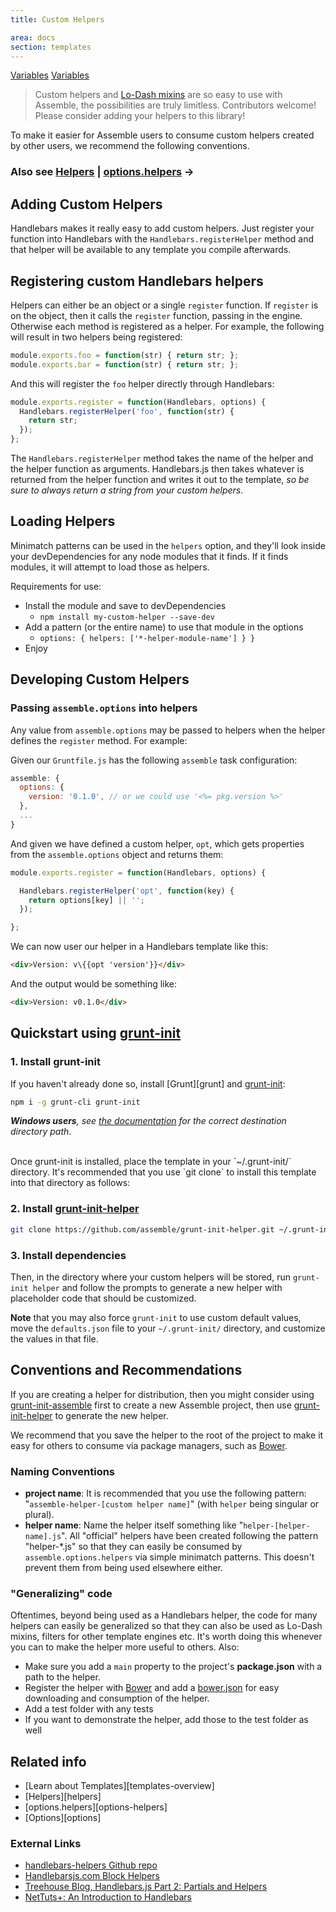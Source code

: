 ```yaml
---
title: Custom Helpers

area: docs
section: templates
---
```


[Variables](../baz/quux/Built-in-Variables.md)
[Variables](Bilt-in-Variables.md)

> Custom helpers and [Lo-Dash mixins](./../baz/External-Libraries.md) are so easy to use with Assemble, the possibilities are truly limitless. Contributors welcome! Please consider adding your helpers to this library!

To make it easier for Assemble users to consume custom helpers created by other users, we recommend the following conventions.

### Also see [Helpers](./../baz/Helpers.md) | [options.helpers](./../bar/options-helpers.md) →

## Adding Custom Helpers

Handlebars makes it really easy to add custom helpers. Just register your function into Handlebars with the `Handlebars.registerHelper` method and that helper will be available to any template you compile afterwards.

## Registering custom Handlebars helpers

Helpers can either be an object or a single `register` function. If `register` is on the object, then it calls the `register` function, passing in the engine. Otherwise each method is registered as a helper. For example, the following will result in two helpers being registered:

```js
module.exports.foo = function(str) { return str; };
module.exports.bar = function(str) { return str; };
```

And this will register the `foo` helper directly through Handlebars:

```js
module.exports.register = function(Handlebars, options) {
  Handlebars.registerHelper('foo', function(str) {
    return str;
  });
};
```

The `Handlebars.registerHelper` method takes the name of the helper and the helper function as arguments. Handlebars.js then takes whatever is returned from the helper function and writes it out to the template, _so be sure to always return a string from your custom helpers_.

## Loading Helpers

Minimatch patterns can be used in the `helpers` option, and they'll look inside your devDependencies for any node modules that it finds. If it finds modules, it will attempt to load those as helpers.

Requirements for use:

 - Install the module and save to devDependencies
   - `npm install my-custom-helper --save-dev`
 - Add a pattern (or the entire name) to use that module in the options
   - `options: { helpers: ['*-helper-module-name'] } }`
 - Enjoy


## Developing Custom Helpers

### Passing `assemble.options` into helpers

Any value from `assemble.options` may be passed to helpers when the helper defines the `register` method. For example:

Given our `Gruntfile.js` has the following `assemble` task configuration:

```js
assemble: {
  options: {
    version: '0.1.0', // or we could use '<%= pkg.version %>'
  },
  ...
}
```

And given we have defined a custom helper, `opt`, which gets properties from the `assemble.options` object and returns them:

```js
module.exports.register = function(Handlebars, options) {

  Handlebars.registerHelper('opt', function(key) {
    return options[key] || '';
  });

};
```

We can now user our helper in a Handlebars template like this:

``` html
<div>Version: v\{{opt 'version'}}</div>
```

And the output would be something like:

``` html
<div>Version: v0.1.0</div>
```


## Quickstart using [grunt-init](https://github.com/gruntjs/grunt-init)

### 1. Install grunt-init
If you haven't already done so, install [Grunt][grunt] and [grunt-init][]:

``` bash
npm i -g grunt-cli grunt-init
```
_**Windows users**, see [the documentation][grunt-init] for the correct destination directory path_.

<br>
Once grunt-init is installed, place the template in your `~/.grunt-init/` directory. It's recommended that you use `git clone` to install this template into that directory as follows:


### 2. Install [grunt-init-helper](https://github.com/assemble/grunt-init-helper)

``` bash
git clone https://github.com/assemble/grunt-init-helper.git ~/.grunt-init/helper
```

### 3. Install dependencies

Then, in the directory where your custom helpers will be stored, run `grunt-init helper` and follow the prompts to generate a new helper with placeholder code that should be customized.

**Note** that you may also force `grunt-init` to use custom default values, move the `defaults.json` file to your `~/.grunt-init/` directory, and customize the values in that file.


## Conventions and Recommendations
If you are creating a helper for distribution, then you might consider using [grunt-init-assemble](https://github.com/assemble/grunt-init-assemble) first to create a new Assemble project, then use [grunt-init-helper](https://github.com/assemble/grunt-init-helper) to generate the new helper.

We recommend that you save the helper to the root of the project to make it easy for others to consume via package managers, such as [Bower](https://github.com/bower/bower).

### Naming Conventions
* **project name**: It is recommended that you use the following pattern: "`assemble-helper-[custom helper name]`" (with `helper` being singular or plural).
* **helper name**: Name the helper itself something like "`helper-[helper-name].js`". All "official" helpers have been created following the pattern "helper-*.js" so that they can easily be consumed by `assemble.options.helpers` via simple minimatch patterns. This doesn't prevent them from being used elsewhere either.

### "Generalizing" code
Oftentimes, beyond being used as a Handlebars helper, the code for many helpers can easily be generalized so that they can also be used as Lo-Dash mixins, filters for other template engines etc. It's worth doing this whenever you can to make the helper more useful to others. Also:

* Make sure you add a `main` property to the project's **package.json** with a path to the helper.
* Register the helper with [Bower](https://github.com/bower/bower) and add a [bower.json](https://github.com/bower/bower#defining-a-package) for easy downloading and consumption of the helper.
* Add a test folder with any tests
* If you want to demonstrate the helper, add those to the test folder as well


## Related info

* [Learn about Templates][templates-overview]
* [Helpers][helpers]
* [options.helpers][options-helpers]
* [Options][options]


### External Links

* [handlebars-helpers Github repo][handlebars-helpers]
* [Handlebarsjs.com Block Helpers](http://handlebarsjs.com/block_helpers.html "Block Helpers")
* [Treehouse Blog, Handlebars.js Part 2: Partials and Helpers](http://blog.teamtreehouse.com/handlebars-js-part-2-partials-and-helpers)
* [NetTuts+: An Introduction to Handlebars](http://net.tutsplus.com/tutorials/javascript-ajax/introduction-to-handlebars/)

[handlebars-helpers]: http://github.com/assemble/handlebars-helpers "Extensive collection of Handlebars helpers"
[grunt-init]: http:/gruntjs.com